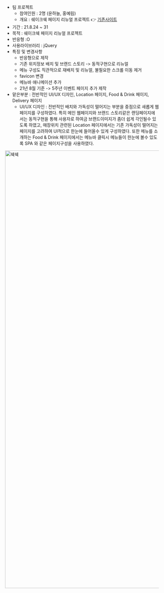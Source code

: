 <!-- # click 👉 <a href = "https://awesomeyelim.github.io/SHAKESHACK/" >shakeshack</a> -->
  - 팀 프로젝트 
    - 참여인원 : 2명 (윤하늘, 홍예림)
    - 개요 : 쉐이크쉑 페이지 리뉴얼 프로젝트 👉 <a href ="http://www.shakeshack.kr/">기존사이트</a>
  - 기간 : 21.8.24 ~  31
  - 목적 : 쉐이크쉑 페이지 리뉴얼 프로젝트
  - 반응형 :O
  - 사용라이브러리 : jQuery
  - 특징 및 변경사항
    - 반응형으로 제작
    - 기존 위치정보 배치 및 브랜드 스토리 -> 동적구현으로 리뉴얼
    - 메뉴 구성도 직관적으로 재배치 및 리뉴얼, 불필요한 스크롤 이동 제거
    - favicon 변경
    - 메뉴바 애니메이션 추가
    - 21년 8월 기준 -> 5주년 이벤트 페이지 추가 제작
  - 맡은부분 : 전반적인 UI/UX 디자인, Location 페이지, Food & Drink 페이지, Delivery 페이지 
    -  UI/UX 디자인 : 전반적인 배치와 가독성이 떨어지는 부분을 중점으로 새롭게 웹페이지를 구성하였다. 특히 메인 웹페이지와 브랜드 스토리같은 랜딩페이지에서는 동적구현을 통해 사용자로 하여금 브랜드이미지가 좀더 쉽게 각인될수 있도록 하였고, 매장위치 관련된 Location 페이지에서는 기존 가독성이 떨어지는 페이지를 고려하여 UI적으로 한눈에 들어올수 있게 구성하였다. 또한 메뉴를 소개하는 Food & Drink 페이지에서는 메뉴바 클릭시 메뉴들이 한눈에 볼수 있도록 SPA 와 같은 페이지구성을 사용하였다. 
<img width="1430" alt="쉑쉑" src="https://user-images.githubusercontent.com/93499143/147042668-bf3e90b9-a416-43b5-8bdc-f30d90e80254.png">
